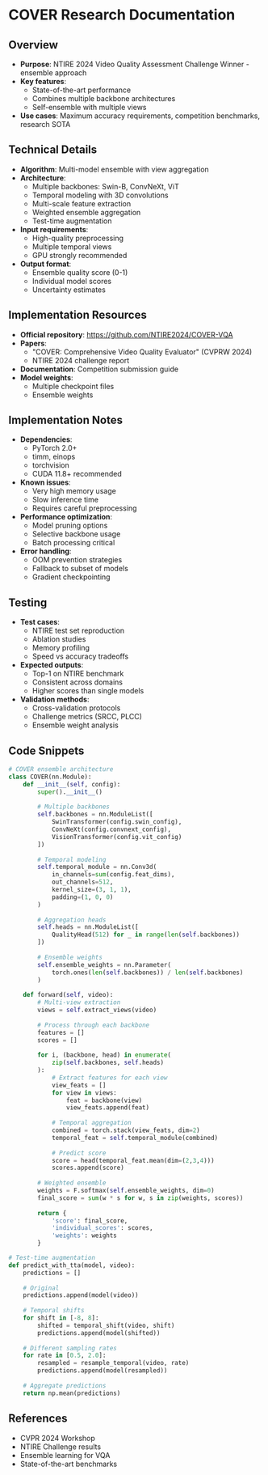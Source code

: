# COVER Research Documentation

## Overview
- **Purpose**: NTIRE 2024 Video Quality Assessment Challenge Winner - ensemble approach
- **Key features**:
  - State-of-the-art performance
  - Combines multiple backbone architectures
  - Self-ensemble with multiple views
- **Use cases**: Maximum accuracy requirements, competition benchmarks, research SOTA

## Technical Details
- **Algorithm**: Multi-model ensemble with view aggregation
- **Architecture**:
  - Multiple backbones: Swin-B, ConvNeXt, ViT
  - Temporal modeling with 3D convolutions
  - Multi-scale feature extraction
  - Weighted ensemble aggregation
  - Test-time augmentation
- **Input requirements**:
  - High-quality preprocessing
  - Multiple temporal views
  - GPU strongly recommended
- **Output format**:
  - Ensemble quality score (0-1)
  - Individual model scores
  - Uncertainty estimates

## Implementation Resources
- **Official repository**: https://github.com/NTIRE2024/COVER-VQA
- **Papers**:
  - "COVER: Comprehensive Video Quality Evaluator" (CVPRW 2024)
  - NTIRE 2024 challenge report
- **Documentation**: Competition submission guide
- **Model weights**:
  - Multiple checkpoint files
  - Ensemble weights

## Implementation Notes
- **Dependencies**:
  - PyTorch 2.0+
  - timm, einops
  - torchvision
  - CUDA 11.8+ recommended
- **Known issues**:
  - Very high memory usage
  - Slow inference time
  - Requires careful preprocessing
- **Performance optimization**:
  - Model pruning options
  - Selective backbone usage
  - Batch processing critical
- **Error handling**:
  - OOM prevention strategies
  - Fallback to subset of models
  - Gradient checkpointing

## Testing
- **Test cases**:
  - NTIRE test set reproduction
  - Ablation studies
  - Memory profiling
  - Speed vs accuracy tradeoffs
- **Expected outputs**:
  - Top-1 on NTIRE benchmark
  - Consistent across domains
  - Higher scores than single models
- **Validation methods**:
  - Cross-validation protocols
  - Challenge metrics (SRCC, PLCC)
  - Ensemble weight analysis

## Code Snippets
```python
# COVER ensemble architecture
class COVER(nn.Module):
    def __init__(self, config):
        super().__init__()
        
        # Multiple backbones
        self.backbones = nn.ModuleList([
            SwinTransformer(config.swin_config),
            ConvNeXt(config.convnext_config),
            VisionTransformer(config.vit_config)
        ])
        
        # Temporal modeling
        self.temporal_module = nn.Conv3d(
            in_channels=sum(config.feat_dims),
            out_channels=512,
            kernel_size=(3, 1, 1),
            padding=(1, 0, 0)
        )
        
        # Aggregation heads
        self.heads = nn.ModuleList([
            QualityHead(512) for _ in range(len(self.backbones))
        ])
        
        # Ensemble weights
        self.ensemble_weights = nn.Parameter(
            torch.ones(len(self.backbones)) / len(self.backbones)
        )
    
    def forward(self, video):
        # Multi-view extraction
        views = self.extract_views(video)
        
        # Process through each backbone
        features = []
        scores = []
        
        for i, (backbone, head) in enumerate(
            zip(self.backbones, self.heads)
        ):
            # Extract features for each view
            view_feats = []
            for view in views:
                feat = backbone(view)
                view_feats.append(feat)
            
            # Temporal aggregation
            combined = torch.stack(view_feats, dim=2)
            temporal_feat = self.temporal_module(combined)
            
            # Predict score
            score = head(temporal_feat.mean(dim=(2,3,4)))
            scores.append(score)
        
        # Weighted ensemble
        weights = F.softmax(self.ensemble_weights, dim=0)
        final_score = sum(w * s for w, s in zip(weights, scores))
        
        return {
            'score': final_score,
            'individual_scores': scores,
            'weights': weights
        }

# Test-time augmentation
def predict_with_tta(model, video):
    predictions = []
    
    # Original
    predictions.append(model(video))
    
    # Temporal shifts
    for shift in [-8, 8]:
        shifted = temporal_shift(video, shift)
        predictions.append(model(shifted))
    
    # Different sampling rates
    for rate in [0.5, 2.0]:
        resampled = resample_temporal(video, rate)
        predictions.append(model(resampled))
    
    # Aggregate predictions
    return np.mean(predictions)
```

## References
- CVPR 2024 Workshop
- NTIRE Challenge results
- Ensemble learning for VQA
- State-of-the-art benchmarks